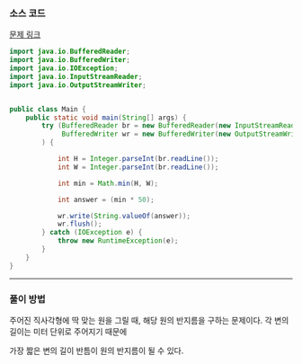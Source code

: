 ### 소스 코드

[문제 링크](https://www.acmicpc.net/problem/32025)

```java
import java.io.BufferedReader;
import java.io.BufferedWriter;
import java.io.IOException;
import java.io.InputStreamReader;
import java.io.OutputStreamWriter;


public class Main {
    public static void main(String[] args) {
        try (BufferedReader br = new BufferedReader(new InputStreamReader(System.in));
             BufferedWriter wr = new BufferedWriter(new OutputStreamWriter(System.out))
        ) {

            int H = Integer.parseInt(br.readLine());
            int W = Integer.parseInt(br.readLine());

            int min = Math.min(H, W);

            int answer = (min * 50);

            wr.write(String.valueOf(answer));
            wr.flush();
        } catch (IOException e) {
            throw new RuntimeException(e);
        }
    }
}
```

---

### 풀이 방법

주어진 직사각형에 딱 맞는 원을 그릴 때, 해당 원의 반지름을 구하는 문제이다. 각 변의 길이는 미터 단위로 주어지기 때문에

가장 짧은 변의 길이 반틈이 원의 반지름이 될 수 있다. 
